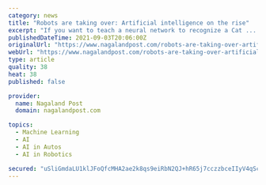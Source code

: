```yaml
---
category: news
title: "Robots are taking over: Artificial intelligence on the rise"
excerpt: "If you want to teach a neural network to recognize a Cat ... so this is 100 % happening in US and the rest of the world is likely to follow suit. Undeniably, Artificial intelligence can improve the efficiencies of our work and can augment the work humans ..."
publishedDateTime: 2021-09-03T20:06:00Z
originalUrl: "https://www.nagalandpost.com/robots-are-taking-over-artificial-intelligence-on-the-rise/239608.html"
webUrl: "https://www.nagalandpost.com/robots-are-taking-over-artificial-intelligence-on-the-rise/239608.html"
type: article
quality: 38
heat: 38
published: false

provider:
  name: Nagaland Post
  domain: nagalandpost.com

topics:
  - Machine Learning
  - AI
  - AI in Autos
  - AI in Robotics

secured: "uSliGmdaLU1klJFoQfcMHA2ae2k8qs9eiRbN2QJ+hR65j7cczzbceIIyV4qScrhwvaXjZN9oN6NkKXr/VhVF1qAWZVb3bMNrszkHTPap9nfnthGUHI9zFoK+S/wfrUhqw/hV0j3EO9KX1aOcJX/6LYbHAbFylMJBulERTMowxdznLL74YoZlZ8BUcF1wX/Uu7swOyqKXXxga398MYOvGjTmocTBXvHd3OdFhTrgNTYspmruKNTAldDRzteaPck1tq1z4dF+BOY0UzdOBDPB13IC4g5mXH4MUF+csi1fSO+V5Y6cJ4eISwMWX0sJhWx8Hb4U2IHXnQ2lxnFxB9gp58d3TmnuCdkJ0/9CEAXJneEM=;TRZwISAneQGOL9KVKa5Mvg=="
---
```


